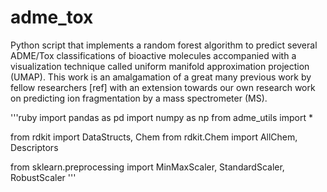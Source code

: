 # adme_tox
Python script that implements a random forest algorithm to predict several ADME/Tox classifications of bioactive molecules accompanied with a visualization technique called uniform manifold approximation projection (UMAP). This work is an amalgamation of a great many previous work by fellow researchers [ref] with an extension towards our own research work on predicting ion fragmentation by a mass spectrometer (MS).

'''ruby
import pandas as pd
import numpy as np
from adme_utils import *

from rdkit import DataStructs, Chem
from rdkit.Chem import AllChem, Descriptors

from sklearn.preprocessing import MinMaxScaler, StandardScaler, RobustScaler
'''
